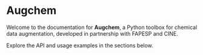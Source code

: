 # Augchem

Welcome to the documentation for **Augchem**, a Python toolbox for chemical data augmentation, developed in partnership with FAPESP and CINE.

Explore the API and usage examples in the sections below.
